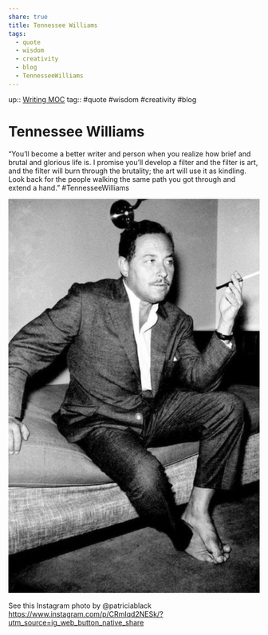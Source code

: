 ```yaml
---
share: true
title: Tennessee Williams
tags:
  - quote
  - wisdom
  - creativity
  - blog
  - TennesseeWilliams
---
```



up:: [Writing MOC](Writing%20MOC)
tag:: #quote #wisdom #creativity #blog 

# Tennessee Williams 
“You’ll become a better writer and person when you realize how brief and brutal and glorious life is. I promise you’ll develop a filter and the filter is art, and the filter will burn through the brutality; the art will use it as kindling. Look back for the people walking the same path you got through and extend a hand.” 
#TennesseeWilliams


![350](../images/obsidian/Screenshot%202022-10-28%20at%209.20.50%20AM.jpg)

See this Instagram photo by @patriciablack
https://www.instagram.com/p/CRmIqd2NESk/?utm_source=ig_web_button_native_share
